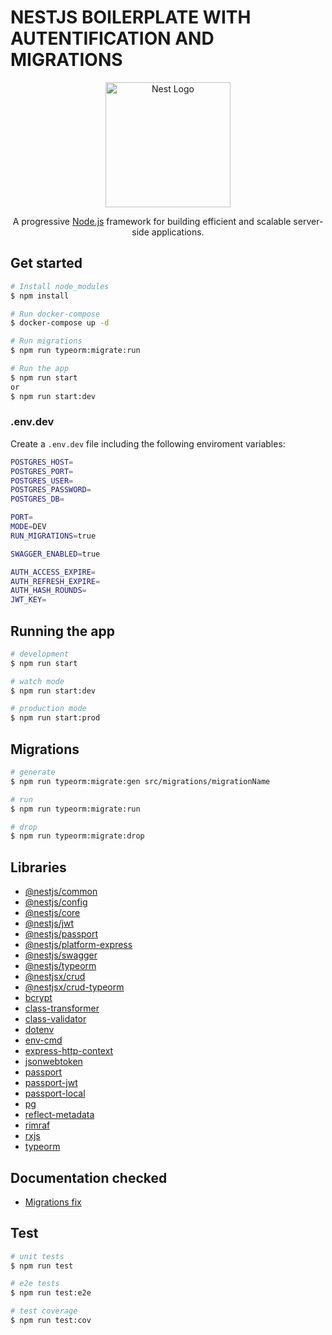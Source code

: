 # NESTJS BOILERPLATE WITH AUTENTIFICATION AND MIGRATIONS

<p align="center">
  <a href="http://nestjs.com/" target="blank"><img src="https://nestjs.com/img/logo-small.svg" width="200" alt="Nest Logo" /></a>
</p>

[circleci-image]: https://img.shields.io/circleci/build/github/nestjs/nest/master?token=abc123def456
[circleci-url]: https://circleci.com/gh/nestjs/nest

  <p align="center">A progressive <a href="http://nodejs.org" target="_blank">Node.js</a> framework for building efficient and scalable server-side applications.</p>

## Get started

```bash
# Install node_modules
$ npm install

# Run docker-compose
$ docker-compose up -d

# Run migrations
$ npm run typeorm:migrate:run

# Run the app 
$ npm run start 
or
$ npm run start:dev
```

### .env.dev

Create a `.env.dev` file including the following enviroment variables:

```bash
POSTGRES_HOST=
POSTGRES_PORT=
POSTGRES_USER=
POSTGRES_PASSWORD=
POSTGRES_DB=

PORT=
MODE=DEV
RUN_MIGRATIONS=true

SWAGGER_ENABLED=true

AUTH_ACCESS_EXPIRE=
AUTH_REFRESH_EXPIRE=
AUTH_HASH_ROUNDS=
JWT_KEY=
```

## Running the app

```bash
# development
$ npm run start

# watch mode
$ npm run start:dev

# production mode
$ npm run start:prod
```

## Migrations

```bash
# generate
$ npm run typeorm:migrate:gen src/migrations/migrationName

# run
$ npm run typeorm:migrate:run

# drop
$ npm run typeorm:migrate:drop
```

## Libraries

- [@nestjs/common](https://www.npmjs.com/package/@nestjs/common)
- [@nestjs/config](https://www.npmjs.com/package/@nestjs/config)
- [@nestjs/core](https://www.npmjs.com/package/@nestjs/core)
- [@nestjs/jwt](https://www.npmjs.com/package/@nestjs/jwt)
- [@nestjs/passport](https://www.npmjs.com/package/@nestjs/passport)
- [@nestjs/platform-express](https://www.npmjs.com/package/@nestjs/platform-express)
- [@nestjs/swagger](https://www.npmjs.com/package/@nestjs/swagger)
- [@nestjs/typeorm](https://www.npmjs.com/package/@nestjs/typeorm)
- [@nestjsx/crud](https://www.npmjs.com/package/@nestjsx/crud)
- [@nestjsx/crud-typeorm](https://www.npmjs.com/package/@vianneybr/nestjsx-crud-typeorm)
- [bcrypt](https://www.npmjs.com/package/bcrypt)
- [class-transformer](https://www.npmjs.com/package/class-transformer)
- [class-validator](https://www.npmjs.com/package/class-validator)
- [dotenv](https://www.npmjs.com/package/dotenv)
- [env-cmd](https://www.npmjs.com/package/env-cmd)
- [express-http-context](https://www.npmjs.com/package/express-http-context)
- [jsonwebtoken](https://www.npmjs.com/package/jsonwebtoken)
- [passport](https://www.npmjs.com/package/passport)
- [passport-jwt](https://www.npmjs.com/package/passport-jwt)
- [passport-local](https://www.npmjs.com/package/passport-local)
- [pg](https://www.npmjs.com/package/pg)
- [reflect-metadata](https://www.npmjs.com/package/reflect)
- [rimraf](https://www.npmjs.com/package/rimraf)
- [rxjs](https://www.npmjs.com/package/rxjs)
- [typeorm](https://www.npmjs.com/package/typeorm)

## Documentation checked

- [Migrations fix](https://stackoverflow.com/questions/71740574/cannot-add-cli-parameters-to-datasourceoptions-in-typeorm)


## Test

```bash
# unit tests
$ npm run test

# e2e tests
$ npm run test:e2e

# test coverage
$ npm run test:cov
```